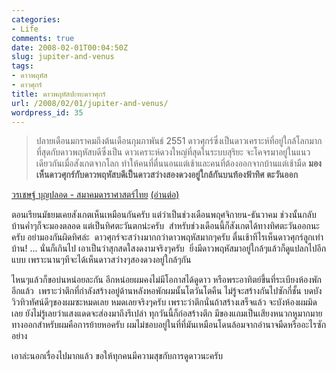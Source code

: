 ```yaml
---
categories:
- Life
comments: true
date: 2008-02-01T00:04:50Z
slug: jupiter-and-venus
tags:
- ดาวพฤหัส
- ดาวศุกร์
title: ดาวพฤหัสปะทะดาวศุกร์
url: /2008/02/01/jupiter-and-venus/
wordpress_id: 35
---
```


> ปลายเดือนมกราคมถึงต้นเดือนกุมภาพันธ์ 2551 ดาวศุกร์ซึ่งเป็นดาวเคราะห์ที่อยู่ใกล้โลกมากที่สุดกับดาวพฤหัสบดีซึ่งเป็น ดาวเคราะห์ดวงใหญ่ที่สุดในระบบสุริยะ จะโคจรมาอยู่ในแนวเดียวกันเมื่อสังเกตจากโลก ทำให้คนที่ตื่นนอนแต่เช้าและคนที่ต้องออกจากบ้านแต่เช้ามืด **มองเห็นดาวศุกร์กับดาวพฤหัสบดีเป็นดาวสว่างสองดวงอยู่ใกล้กันบนท้องฟ้าทิศ ตะวันออก**

[วรเชษฐ์ บุญปลอด - สมาคมดาราศาสตร์ไทย](http://thaiastro.nectec.or.th/skyevnt/planets/2008venus-jupiter.html) [(อ่านต่อ)](http://thaiastro.nectec.or.th/skyevnt/planets/2008venus-jupiter.html)


ตอนเรียนมัธยมเคยสังเกตเห็นเหมือนกันครับ แต่ว่าเป็นช่วงเดือนพฤศจิกายน-ธันวาคม ช่วงนั้นกลับบ้านค่ำๆก็จะมองตลอด แต่เป็นทิศตะวันตกน่ะครับ  สำหรับช่วงเดือนนี้ก็สังเกตได้ทางทิศตะวันออกนะครับ อย่ามองกันผิดทิศล่ะ  ดาวศุกร์จะสว่างมากกว่าดาวพฤหัสมากๆครับ ตื่นเช้าทีไรเห็นดาวศุกร์ลูกเท่าบ้าน! ... นั่นก็เกินไป เอาเป็นว่าสุกสดใสงดงามจริงๆครับ  ยิ่งมีดาวพฤหัสมาอยู่ใกล้ๆแล้วก็ดูแปลกไปอีกแบบ เพราะนานๆทีจะได้เห็นดาวสว่างๆสองดวงอยู่ใกล้ๆกัน

ไหนๆแล้วก็ขอบ่นหน่อยละกัน อีกหน่อยผมคงไม่มีโอกาสได้ดูดาว หรือพระอาทิตย์ขึ้นที่ระเบียงห้องพักอีกแล้ว  เพราะว่าตึกที่กำลังสร้างอยู่ด้านหลังหอพักผมนั้นโตวันโตคืน ไม่รู้จะสร้างกันไปซักกี่ชั้น บดบังวิวทิวทัศน์ดีๆของผมซะหมดเลย หมดเลยจริงๆครับ เพราะว่าตึกนั่นถ้าสร้างเสร็จแล้ว จะบังห้องผมมิดเลย ยังไม่รู้เลยว่าแสงแดดจะส่องมาถึงรึเปล่า ทุกวันนี้ก็ก่อสร้างตึก มีของแถมเป็นเสียงหนวกหูมากมาย ทางออกสำหรับผมคือการย้ายหอครับ ผมไม่ชอบอยู่ในที่ที่มันเหมือนโดนล้อมจากอำนาจมืดหรืออะไรซักอย่าง

เอาล่ะนอกเรื่องไปมากแล้ว ขอให้ทุกคนมีความสุขกับการดูดาวนะครับ
